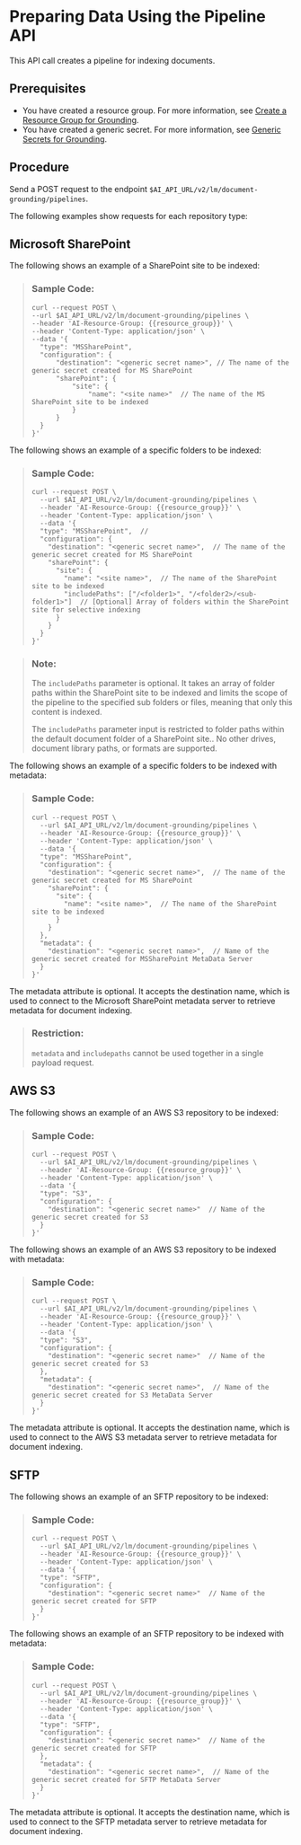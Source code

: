 <!-- loio9c972e2301344a5f9511bff4bc7c4fcb -->

# Preparing Data Using the Pipeline API

This API call creates a pipeline for indexing documents.



## Prerequisites

-   You have created a resource group. For more information, see [Create a Resource Group for Grounding](create-a-resource-group-for-grounding-6712bfe.md).
-   You have created a generic secret. For more information, see [Generic Secrets for Grounding](generic-secrets-for-grounding-fbf4dae.md).



## Procedure

Send a POST request to the endpoint `$AI_API_URL/v2/lm/document-grounding/pipelines`.

The following examples show requests for each repository type:



<a name="concept_hpt_dyx_m2c"/>

<!-- concept\_hpt\_dyx\_m2c -->

## Microsoft SharePoint



The following shows an example of a SharePoint site to be indexed:

> ### Sample Code:  
> ```
> curl --request POST \
> --url $AI_API_URL/v2/lm/document-grounding/pipelines \
> --header 'AI-Resource-Group: {{resource_group}}' \
> --header 'Content-Type: application/json' \
> --data '{
> 	"type": "MSSharePoint",
> 	"configuration": {
> 		"destination": "<generic secret name>", // The name of the generic secret created for MS SharePoint
> 		"sharePoint": {
> 			"site": {
> 				"name": "<site name>"  // The name of the MS SharePoint site to be indexed
> 			}
> 		}
> 	}
> }'
> 
> ```

The following shows an example of a specific folders to be indexed:

> ### Sample Code:  
> ```
> curl --request POST \
>   --url $AI_API_URL/v2/lm/document-grounding/pipelines \
>   --header 'AI-Resource-Group: {{resource_group}}' \
>   --header 'Content-Type: application/json' \
>   --data '{
>   "type": "MSSharePoint",  // 
>   "configuration": {
>     "destination": "<generic secret name>",  // The name of the generic secret created for MS SharePoint
>     "sharePoint": {
>       "site": {
>         "name": "<site name>",  // The name of the SharePoint site to be indexed
>         "includePaths": ["/<folder1>", "/<folder2>/<sub-folder1>"]  // [Optional] Array of folders within the SharePoint site for selective indexing
>       }
>     }
>   }
> }'
> 
> ```

> ### Note:  
> The `includePaths` parameter is optional. It takes an array of folder paths within the SharePoint site to be indexed and limits the scope of the pipeline to the specified sub folders or files, meaning that only this content is indexed.
> 
> The `includePaths` parameter input is restricted to folder paths within the default document folder of a SharePoint site.. No other drives, document library paths, or formats are supported.

The following shows an example of a specific folders to be indexed with metadata:

> ### Sample Code:  
> ```
> curl --request POST \
>   --url $AI_API_URL/v2/lm/document-grounding/pipelines \
>   --header 'AI-Resource-Group: {{resource_group}}' \
>   --header 'Content-Type: application/json' \
>   --data '{
>   "type": "MSSharePoint",
>   "configuration": {
>     "destination": "<generic secret name>",  // The name of the generic secret created for MS SharePoint
>     "sharePoint": {
>       "site": {
>         "name": "<site name>",  // The name of the SharePoint site to be indexed
>       }
>     }
>   },
>   "metadata": {
>     "destination": "<generic secret name>",  // Name of the generic secret created for MSSharePoint MetaData Server
>   }
> }'
> ```

The metadata attribute is optional. It accepts the destination name, which is used to connect to the Microsoft SharePoint metadata server to retrieve metadata for document indexing.

> ### Restriction:  
> `metadata` and `includepaths` cannot be used together in a single payload request.

<a name="concept_pgh_z2y_m2c"/>

<!-- concept\_pgh\_z2y\_m2c -->

## AWS S3



The following shows an example of an AWS S3 repository to be indexed:

> ### Sample Code:  
> ```
> curl --request POST \
>   --url $AI_API_URL/v2/lm/document-grounding/pipelines \
>   --header 'AI-Resource-Group: {{resource_group}}' \
>   --header 'Content-Type: application/json' \
>   --data '{
>   "type": "S3",
>   "configuration": {
>     "destination": "<generic secret name>"  // Name of the generic secret created for S3
>   }
> }'
> ```

The following shows an example of an AWS S3 repository to be indexed with metadata:

> ### Sample Code:  
> ```
> curl --request POST \
>   --url $AI_API_URL/v2/lm/document-grounding/pipelines \
>   --header 'AI-Resource-Group: {{resource_group}}' \
>   --header 'Content-Type: application/json' \
>   --data '{
>   "type": "S3",
>   "configuration": {
>     "destination": "<generic secret name>"  // Name of the generic secret created for S3
>   },
>   "metadata": {
>     "destination": "<generic secret name>",  // Name of the generic secret created for S3 MetaData Server
>   }
> }'
> ```

The metadata attribute is optional. It accepts the destination name, which is used to connect to the AWS S3 metadata server to retrieve metadata for document indexing.

<a name="concept_e1l_cfy_m2c"/>

<!-- concept\_e1l\_cfy\_m2c -->

## SFTP



The following shows an example of an SFTP repository to be indexed:

> ### Sample Code:  
> ```
> curl --request POST \
>   --url $AI_API_URL/v2/lm/document-grounding/pipelines \
>   --header 'AI-Resource-Group: {{resource_group}}' \
>   --header 'Content-Type: application/json' \
>   --data '{
>   "type": "SFTP",
>   "configuration": {
>     "destination": "<generic secret name>"  // Name of the generic secret created for SFTP
>   }
> }'
> ```

The following shows an example of an SFTP repository to be indexed with metadata:

> ### Sample Code:  
> ```
> curl --request POST \
>   --url $AI_API_URL/v2/lm/document-grounding/pipelines \
>   --header 'AI-Resource-Group: {{resource_group}}' \
>   --header 'Content-Type: application/json' \
>   --data '{
>   "type": "SFTP",
>   "configuration": {
>     "destination": "<generic secret name>"  // Name of the generic secret created for SFTP
>   },
>   "metadata": {
>     "destination": "<generic secret name>",  // Name of the generic secret created for SFTP MetaData Server
>   }
> }'
> ```

The metadata attribute is optional. It accepts the destination name, which is used to connect to the SFTP metadata server to retrieve metadata for document indexing.

